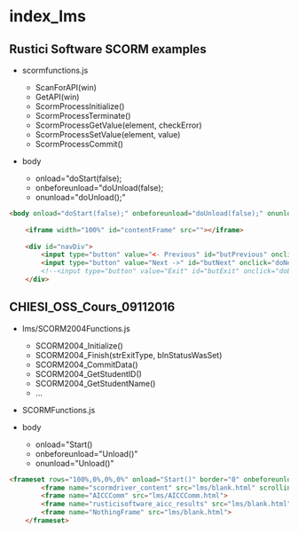 index_lms
===

## Rustici Software SCORM examples

- scormfunctions.js
    + ScanForAPI(win)
    + GetAPI(win)
    + ScormProcessInitialize()
    + ScormProcessTerminate()
    + ScormProcessGetValue(element, checkError)
    + ScormProcessSetValue(element, value)
    + ScormProcessCommit()

- body 
    + onload="doStart(false);
    + onbeforeunload="doUnload(false);
    + onunload="doUnload();"

```html
<body onload="doStart(false);" onbeforeunload="doUnload(false);" onunload="doUnload();">
   
    <iframe width="100%" id="contentFrame" src=""></iframe>
    
    <div id="navDiv">
        <input type="button" value="<- Previous" id="butPrevious" onclick="doPrevious();"/>
        <input type="button" value="Next ->" id="butNext" onclick="doNext();"/>
        <!--<input type="button" value="Exit" id="butExit" onclick="doExit();"/>-->
    </div>
```

## CHIESI_OSS_Cours_09112016

- lms/SCORM2004Functions.js
    + SCORM2004_Initialize()
    + SCORM2004_Finish(strExitType, blnStatusWasSet)
    + SCORM2004_CommitData()
    + SCORM2004_GetStudentID()
    + SCORM2004_GetStudentName()
    + ...

- SCORMFunctions.js


- body 
    + onload="Start()
    + onbeforeunload="Unload()" 
    + onunload="Unload()"

```html
<frameset rows="100%,0%,0%,0%" onload="Start()" border="0" onbeforeunload="Unload()" onunload="Unload()">
        <frame name="scormdriver_content" src="lms/blank.html" scrolling="false">
        <frame name="AICCComm" src="lms/AICCComm.html">
        <frame name="rusticisoftware_aicc_results" src="lms/blank.html">
        <frame name="NothingFrame" src="lms/blank.html">
    </frameset>
```